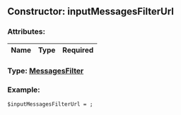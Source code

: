 ## Constructor: inputMessagesFilterUrl  

### Attributes:

| Name     |    Type       | Required |
|----------|:-------------:|---------:|


### Type: [MessagesFilter](../types/MessagesFilter.md)

### Example:


```
$inputMessagesFilterUrl = ;
```